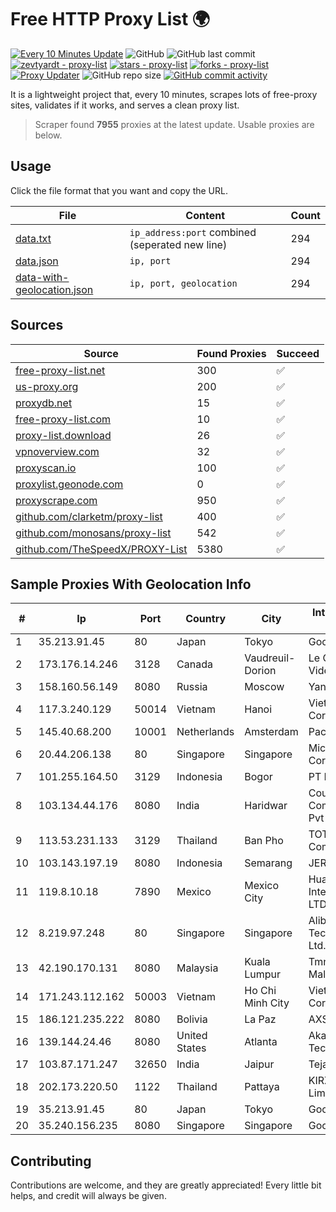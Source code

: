 
# Free HTTP Proxy List 🌍

[![Every 10 Minutes Update](https://github.com/mertguvencli/http-proxy-list/actions/workflows/main.yml/badge.svg?branch=main)](https://github.com/mertguvencli/http-proxy-list/actions/workflows/main.yml)
![GitHub](https://img.shields.io/github/license/mertguvencli/http-proxy-list)
![GitHub last commit](https://img.shields.io/github/last-commit/mertguvencli/http-proxy-list)
[![zevtyardt - proxy-list](https://img.shields.io/static/v1?label=zevtyardt&message=proxy-list&color=blue&logo=github)](https://github.com/zevtyardt/proxy-list "Go to GitHub repo")
[![stars - proxy-list](https://img.shields.io/github/stars/zevtyardt/proxy-list?style=social)](https://github.com/zevtyardt/proxy-list)
[![forks - proxy-list](https://img.shields.io/github/forks/zevtyardt/proxy-list?style=social)](https://github.com/zevtyardt/proxy-list)
[![Proxy Updater](https://github.com/zevtyardt/proxy-list/workflows/Proxy%20Updater/badge.svg)](https://github.com/zevtyardt/proxy-list/actions?query=workflow:"Proxy+Updater")
![GitHub repo size](https://img.shields.io/github/repo-size/zevtyardt/proxy-list)
[![GitHub commit activity](https://img.shields.io/github/commit-activity/m/zevtyardt/proxy-list?logo=commits)](https://github.com/zevtyardt/proxy-list/commits/main)

It is a lightweight project that, every 10 minutes, scrapes lots of free-proxy sites, validates if it works, and serves a clean proxy list.

> Scraper found **7955** proxies at the latest update. Usable proxies are below.

## Usage

Click the file format that you want and copy the URL.

|File|Content|Count|
|----|-------|-----|
|[data.txt](https://raw.githubusercontent.com/mertguvencli/http-proxy-list/main/proxy-list/data.txt)|`ip_address:port` combined (seperated new line)|294|
|[data.json](https://raw.githubusercontent.com/mertguvencli/http-proxy-list/main/proxy-list/data.json)|`ip, port`|294|
|[data-with-geolocation.json](https://raw.githubusercontent.com/mertguvencli/http-proxy-list/main/proxy-list/data-with-geolocation.json)|`ip, port, geolocation`|294|

## Sources

|Source|Found Proxies|Succeed|
|------|-------------|-------|
|[free-proxy-list.net](https://free-proxy-list.net)|300|✅|
|[us-proxy.org](https://www.us-proxy.org)|200|✅|
|[proxydb.net](http://proxydb.net)|15|✅|
|[free-proxy-list.com](https://free-proxy-list.com/?page=&port=&type%5B%5D=http&type%5B%5D=https&up_time=0&search=Search)|10|✅|
|[proxy-list.download](https://www.proxy-list.download/HTTP)|26|✅|
|[vpnoverview.com](https://vpnoverview.com/privacy/anonymous-browsing/free-proxy-servers)|32|✅|
|[proxyscan.io](https://www.proxyscan.io)|100|✅|
|[proxylist.geonode.com](https://proxylist.geonode.com/api/proxy-list?limit=300&page=1&sort_by=lastChecked&sort_type=desc&protocols=http,https)|0|✅|
|[proxyscrape.com](https://api.proxyscrape.com/v2/?request=displayproxies&protocol=http&timeout=10000&country=all&ssl=all&anonymity=all)|950|✅|
|[github.com/clarketm/proxy-list](https://raw.githubusercontent.com/clarketm/proxy-list/master/proxy-list-raw.txt)|400|✅|
|[github.com/monosans/proxy-list](https://raw.githubusercontent.com/monosans/proxy-list/main/proxies/http.txt)|542|✅|
|[github.com/TheSpeedX/PROXY-List](https://raw.githubusercontent.com/TheSpeedX/PROXY-List/master/http.txt)|5380|✅|


## Sample Proxies With Geolocation Info

|#|Ip|Port|Country|City|Internet Service Provider|
|-|--|----|-------|----|-------------------------|
|1|35.213.91.45|80|Japan|Tokyo|Google LLC|
|2|173.176.14.246|3128|Canada|Vaudreuil-Dorion|Le Groupe Videotron Ltee|
|3|158.160.56.149|8080|Russia|Moscow|Yandex.Cloud LLC|
|4|117.3.240.129|50014|Vietnam|Hanoi|Viettel Corporation|
|5|145.40.68.200|10001|Netherlands|Amsterdam|Packet Host, Inc.|
|6|20.44.206.138|80|Singapore|Singapore|Microsoft Corporation|
|7|101.255.164.50|3129|Indonesia|Bogor|PT Remala Abadi|
|8|103.134.44.176|8080|India|Haridwar|Countrylink Communiction Pvt Ltd|
|9|113.53.231.133|3129|Thailand|Ban Pho|TOT Public Company Limited|
|10|103.143.197.19|8080|Indonesia|Semarang|JERNIHNETWORK|
|11|119.8.10.18|7890|Mexico|Mexico City|Huawei International Pte. LTD|
|12|8.219.97.248|80|Singapore|Singapore|Alibaba (US) Technology Co., Ltd.|
|13|42.190.170.131|8080|Malaysia|Kuala Lumpur|Tmnet, Telekom Malaysia Bhd.|
|14|171.243.112.162|50003|Vietnam|Ho Chi Minh City|Viettel Corporation|
|15|186.121.235.222|8080|Bolivia|La Paz|AXS Bolivia S. A.|
|16|139.144.24.46|8080|United States|Atlanta|Akamai Technologies, Inc.|
|17|103.87.171.247|32650|India|Jaipur|Tejays|
|18|202.173.220.50|1122|Thailand|Pattaya|KIRZ Company Limited|
|19|35.213.91.45|80|Japan|Tokyo|Google LLC|
|20|35.240.156.235|8080|Singapore|Singapore|Google LLC|



## Contributing

Contributions are welcome, and they are greatly appreciated! Every
little bit helps, and credit will always be given.

